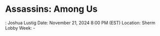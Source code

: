 # Assassins: Among Us

: Joshua Lustig 
Date: November 21, 2024 8:00 PM (EST)
Location: Sherm Lobby
Week: -